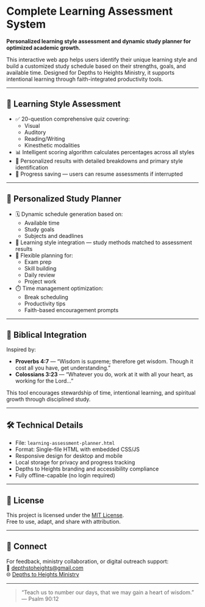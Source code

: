 # Complete Learning Assessment System

**Personalized learning style assessment and dynamic study planner for optimized academic growth.**

This interactive web app helps users identify their unique learning style and build a customized study schedule based on their strengths, goals, and available time. Designed for Depths to Heights Ministry, it supports intentional learning through faith-integrated productivity tools.

---

## 🧠 Learning Style Assessment

- ✅ 20-question comprehensive quiz covering:
  - Visual
  - Auditory
  - Reading/Writing
  - Kinesthetic modalities
- 📊 Intelligent scoring algorithm calculates percentages across all styles
- 🧭 Personalized results with detailed breakdowns and primary style identification
- 💾 Progress saving — users can resume assessments if interrupted

---

## 📅 Personalized Study Planner

- 🗓️ Dynamic schedule generation based on:
  - Available time
  - Study goals
  - Subjects and deadlines
- 🎯 Learning style integration — study methods matched to assessment results
- 🔄 Flexible planning for:
  - Exam prep
  - Skill building
  - Daily review
  - Project work
- ⏱️ Time management optimization:
  - Break scheduling
  - Productivity tips
  - Faith-based encouragement prompts

---

## 🙏 Biblical Integration

Inspired by:
- **Proverbs 4:7** — “Wisdom is supreme; therefore get wisdom. Though it cost all you have, get understanding.”
- **Colossians 3:23** — “Whatever you do, work at it with all your heart, as working for the Lord…”

This tool encourages stewardship of time, intentional learning, and spiritual growth through disciplined study.

---

## 🛠️ Technical Details

- File: `learning-assessment-planner.html`  
- Format: Single-file HTML with embedded CSS/JS  
- Responsive design for desktop and mobile  
- Local storage for privacy and progress tracking  
- Depths to Heights branding and accessibility compliance  
- Fully offline-capable (no login required)

---

## 📜 License

This project is licensed under the [MIT License](LICENSE).  
Free to use, adapt, and share with attribution.

---

## 🤝 Connect

For feedback, ministry collaboration, or digital outreach support:  
📧 depthstoheights@gmail.com  
🌐 [Depths to Heights Ministry](https://depthstoheights.github.io)

---

> “Teach us to number our days, that we may gain a heart of wisdom.” — Psalm 90:12

